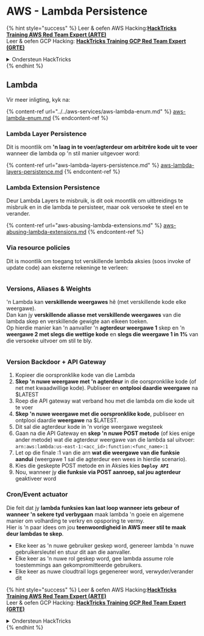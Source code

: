 # AWS - Lambda Persistence

{% hint style="success" %}
Leer & oefen AWS Hacking:<img src="/.gitbook/assets/image.png" alt="" data-size="line">[**HackTricks Training AWS Red Team Expert (ARTE)**](https://training.hacktricks.xyz/courses/arte)<img src="/.gitbook/assets/image.png" alt="" data-size="line">\
Leer & oefen GCP Hacking: <img src="/.gitbook/assets/image (2).png" alt="" data-size="line">[**HackTricks Training GCP Red Team Expert (GRTE)**<img src="/.gitbook/assets/image (2).png" alt="" data-size="line">](https://training.hacktricks.xyz/courses/grte)

<details>

<summary>Ondersteun HackTricks</summary>

* Kyk na die [**intekenplanne**](https://github.com/sponsors/carlospolop)!
* **Sluit aan by die** 💬 [**Discord groep**](https://discord.gg/hRep4RUj7f) of die [**telegram groep**](https://t.me/peass) of **volg** ons op **Twitter** 🐦 [**@hacktricks\_live**](https://twitter.com/hacktricks\_live)**.**
* **Deel hacking truuks deur PRs in te dien by die** [**HackTricks**](https://github.com/carlospolop/hacktricks) en [**HackTricks Cloud**](https://github.com/carlospolop/hacktricks-cloud) github repos.

</details>
{% endhint %}

## Lambda

Vir meer inligting, kyk na:

{% content-ref url="../../aws-services/aws-lambda-enum.md" %}
[aws-lambda-enum.md](../../aws-services/aws-lambda-enum.md)
{% endcontent-ref %}

### Lambda Layer Persistence

Dit is moontlik om **'n laag in te voer/agterdeur om arbitrêre kode uit te voer** wanneer die lambda op 'n stil manier uitgevoer word:

{% content-ref url="aws-lambda-layers-persistence.md" %}
[aws-lambda-layers-persistence.md](aws-lambda-layers-persistence.md)
{% endcontent-ref %}

### Lambda Extension Persistence

Deur Lambda Layers te misbruik, is dit ook moontlik om uitbreidings te misbruik en in die lambda te persisteer, maar ook versoeke te steel en te verander.

{% content-ref url="aws-abusing-lambda-extensions.md" %}
[aws-abusing-lambda-extensions.md](aws-abusing-lambda-extensions.md)
{% endcontent-ref %}

### Via resource policies

Dit is moontlik om toegang tot verskillende lambda aksies (soos invoke of update code) aan eksterne rekeninge te verleen:

<figure><img src="../../../../.gitbook/assets/image (255).png" alt=""><figcaption></figcaption></figure>

### Versions, Aliases & Weights

'n Lambda kan **verskillende weergawes** hê (met verskillende kode elke weergawe).\
Dan kan jy **verskillende aliasse met verskillende weergawes** van die lambda skep en verskillende gewigte aan elkeen toeken.\
Op hierdie manier kan 'n aanvaller 'n **agterdeur weergawe 1** skep en 'n **weergawe 2 met slegs die wettige kode** en **slegs die weergawe 1 in 1%** van die versoeke uitvoer om stil te bly.

<figure><img src="../../../../.gitbook/assets/image (120).png" alt=""><figcaption></figcaption></figure>

### Version Backdoor + API Gateway

1. Kopieer die oorspronklike kode van die Lambda
2. **Skep 'n nuwe weergawe met 'n agterdeur** in die oorspronklike kode (of net met kwaadwillige kode). Publiseer en **ontplooi daardie weergawe** na $LATEST
1. Roep die API gateway wat verband hou met die lambda om die kode uit te voer
3. **Skep 'n nuwe weergawe met die oorspronklike kode**, publiseer en ontplooi daardie **weergawe** na $LATEST.
1. Dit sal die agterdeur kode in 'n vorige weergawe wegsteek
4. Gaan na die API Gateway en **skep 'n nuwe POST metode** (of kies enige ander metode) wat die agterdeur weergawe van die lambda sal uitvoer: `arn:aws:lambda:us-east-1:<acc_id>:function:<func_name>:1`
1. Let op die finale :1 van die arn **wat die weergawe van die funksie aandui** (weergawe 1 sal die agterdeur een wees in hierdie scenario).
5. Kies die geskepte POST metode en in Aksies kies **`Deploy API`**
6. Nou, wanneer jy **die funksie via POST aanroep, sal jou agterdeur** geaktiveer word

### Cron/Event actuator

Die feit dat jy **lambda funksies kan laat loop wanneer iets gebeur of wanneer 'n sekere tyd verbygaan** maak lambda 'n goeie en algemene manier om volharding te verkry en opsporing te vermy.\
Hier is 'n paar idees om jou **teenwoordigheid in AWS meer stil te maak deur lambdas te skep**.

* Elke keer as 'n nuwe gebruiker geskep word, genereer lambda 'n nuwe gebruikersleutel en stuur dit aan die aanvaller.
* Elke keer as 'n nuwe rol geskep word, gee lambda assume role toestemmings aan gekompromitteerde gebruikers.
* Elke keer as nuwe cloudtrail logs gegenereer word, verwyder/verander dit

{% hint style="success" %}
Leer & oefen AWS Hacking:<img src="/.gitbook/assets/image.png" alt="" data-size="line">[**HackTricks Training AWS Red Team Expert (ARTE)**](https://training.hacktricks.xyz/courses/arte)<img src="/.gitbook/assets/image.png" alt="" data-size="line">\
Leer & oefen GCP Hacking: <img src="/.gitbook/assets/image (2).png" alt="" data-size="line">[**HackTricks Training GCP Red Team Expert (GRTE)**<img src="/.gitbook/assets/image (2).png" alt="" data-size="line">](https://training.hacktricks.xyz/courses/grte)

<details>

<summary>Ondersteun HackTricks</summary>

* Kyk na die [**intekenplanne**](https://github.com/sponsors/carlospolop)!
* **Sluit aan by die** 💬 [**Discord groep**](https://discord.gg/hRep4RUj7f) of die [**telegram groep**](https://t.me/peass) of **volg** ons op **Twitter** 🐦 [**@hacktricks\_live**](https://twitter.com/hacktricks\_live)**.**
* **Deel hacking truuks deur PRs in te dien by die** [**HackTricks**](https://github.com/carlospolop/hacktricks) en [**HackTricks Cloud**](https://github.com/carlospolop/hacktricks-cloud) github repos.

</details>
{% endhint %}
